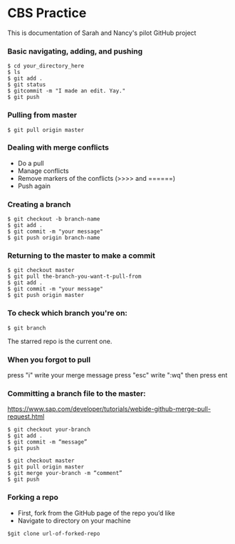 # CBS Practice
This is documentation of Sarah and Nancy's pilot GitHub project

### Basic navigating, adding, and pushing
```
$ cd your_directory_here
$ ls
$ git add .
$ git status
$ gitcommit -m "I made an edit. Yay."
$ git push
```

### Pulling from master
```
$ git pull origin master
```

### Dealing with merge conflicts 
- Do a pull
- Manage conflicts 
- Remove markers of the conflicts (>>>> and ======) 
- Push again 

### Creating a branch
```
$ git checkout -b branch-name
$ git add . 
$ git commit -m "your message"
$ git push origin branch-name
```
### Returning to the master to make a commit
```
$ git checkout master
$ git pull the-branch-you-want-t-pull-from
$ git add .
$ git commit -m "your message"
$ git push origin master
```

### To check which branch you're on:
``` 
$ git branch
```
The starred repo is the current one. 

### When you forgot to pull 
press "i"
write your merge message
press "esc"
write ":wq"
then press ent

### Committing a branch file to the master:
https://www.sap.com/developer/tutorials/webide-github-merge-pull-request.html

```
$ git checkout your-branch
$ git add . 
$ git commit -m “message”
$ git push

$ git checkout master
$ git pull origin master
$ git merge your-branch -m “comment”
$ git push

```

### Forking a repo
- First, fork from the GitHub page of the repo you’d like
- Navigate to directory on your machine
```
$git clone url-of-forked-repo
```
